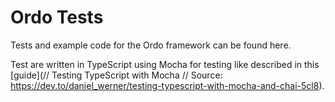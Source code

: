 # Ordo Tests

Tests and example code for the Ordo framework can be found here.



Test are written in TypeScript using Mocha for testing like described in this [guide](// Testing TypeScript with Mocha
// Source: https://dev.to/daniel_werner/testing-typescript-with-mocha-and-chai-5cl8).